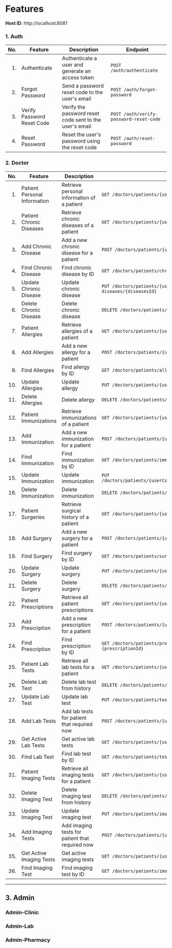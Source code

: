 # Features

**Host ID**: http://localhost:8081

### 1. Auth

| No. | Feature                      | Description                                                     | Endpoint                                           |
|----:|------------------------------|-----------------------------------------------------------------|----------------------------------------------------|
|  1. | Authenticate                | Authenticate a user and generate an access token                | `POST /auth/authenticate`                          |
|  2. | Forgot Password             | Send a password reset code to the user's email                  | `POST /auth/forgot-password`                       |
|  3. | Verify Password Reset Code  | Verify the password reset code sent to the user's email         | `POST /auth/verify-password-reset-code`            |
|  4. | Reset Password              | Reset the user's password using the reset code                  | `POST /auth/reset-password`                        |

### 2. Doctor

| No. | Feature                      | Description                                                     | Endpoint                                           |
|----:|------------------------------|-----------------------------------------------------------------|----------------------------------------------------|
|  1. | Patient Personal Information | Retrieve personal information of a patient                      | `GET /doctors/patients/{userCode}/personal-information` |
|  2. | Patient Chronic Diseases     | Retrieve chronic diseases of a patient                          | `GET /doctors/patients/{userCode}/chronic-diseases`      |
|  3. | Add Chronic Disease          | Add a new chronic disease for a patient                        | `POST /doctors/patients/{userCode}/chronic-diseases`     |
|  4. | Find Chronic Disease         | Find chronic disease by ID                                      | `GET /doctors/patients/chronic-diseases/{diseasesId}`     |
|  5. | Update Chronic Disease       | Update chronic disease                                          | `PUT /doctors/patients/{userCode}/chronic-diseases/{diseasesId}` |
|  6. | Delete Chronic Disease       | Delete chronic disease                                          | `DELETE /doctors/patients/chronic-diseases/{diseasesId}` |
|  7. | Patient Allergies            | Retrieve allergies of a patient                                | `GET /doctors/patients/{userCode}/allergies`             |
|  8. | Add Allergies                | Add a new allergy for a patient                                | `POST /doctors/patients/{userCode}/allergies`            |
|  9. | Find Allergies               | Find allergy by ID                                              | `GET /doctors/patients/allergies/{allergiesId}`            |
| 10. | Update Allergies             | Update allergy                                                  | `PUT /doctors/patients/{userCode}/allergies/{allergiesId}` |
| 11. | Delete Allergies             | Delete allergy                                                  | `DELETE /doctors/patients/allergies/{allergiesId}` |
| 12. | Patient Immunizations        | Retrieve immunizations of a patient                            | `GET /doctors/patients/{userCode}/immunizations`         |
| 13. | Add Immunization             | Add a new immunization for a patient                           | `POST /doctors/patients/{userCode}/immunizations`        |
| 14. | Find Immunization            | Find immunization by ID                                         | `GET /doctors/patients/immunizations/{immunizationId}`        |
| 15. | Update Immunization          | Update immunization                                             | `PUT /doctors/patients/{userCode}/immunizations/{immunizationId}` |
| 16. | Delete Immunization          | Delete immunization                                             | `DELETE /doctors/patients/immunizations/{immunizationId}` |
| 17. | Patient Surgeries            | Retrieve surgical history of a patient                         | `GET /doctors/patients/{userCode}/surgeries`              |
| 18. | Add Surgery                  | Add a new surgery for a patient                                | `POST /doctors/patients/{userCode}/surgeries`             |
| 19. | Find Surgery                 | Find surgery by ID                                              | `GET /doctors/patients/surgeries/{surgeryId}`             |
| 20. | Update Surgery               | Update surgery                                                  | `PUT /doctors/patients/{userCode}/surgeries/{surgeryId}`  |
| 21. | Delete Surgery               | Delete surgery                                                  | `DELETE /doctors/patients/surgeries/{surgeryId}`         |
| 22. | Patient Prescriptions        | Retrieve all patient prescriptions                             | `GET /doctors/patients/{userCode}/prescriptions`         |
| 23. | Add Prescription             | Add a new prescription for a patient                           | `POST /doctors/patients/{userCode}/prescriptions`        |
| 24. | Find Prescription            | Find prescription by ID                                         | `GET /doctors/patients/prescriptions?prescriptionId={prescriptionId}` |
| 25. | Patient Lab Tests            | Retrieve all lab tests for a patient                           | `GET /doctors/patients/{userCode}/tests`                 |
| 26. | Delete Lab Test              | Delete lab test from history                                    | `DELETE /doctors/patients/tests/{testId}`                |
| 27. | Update Lab Test              | Update lab test                                                 | `PUT /doctors/patients/tests/{testId}`                   |
| 28. | Add Lab Tests                | Add lab tests for patient that required now                     | `POST /doctors/patients/{userCode}/tests`                |
| 29. | Get Active Lab Tests         | Get active lab tests                                            | `GET /doctors/patients/{userCode}/active-tests`          |
| 30. | Find Lab Test                | Find lab test by ID                                             | `GET /doctors/patients/tests?testId={testId}`            |
| 31. | Patient Imaging Tests        | Retrieve all imaging tests for a patient                       | `GET /doctors/patients/{userCode}/imaging-tests`         |
| 32. | Delete Imaging Test          | Delete imaging test from history                                | `DELETE /doctors/patients/imaging-tests/{testId}`        |
| 33. | Update Imaging Test          | Update imaging test                                             | `PUT /doctors/patients/imaging-tests/{testId}`           |
| 34. | Add Imaging Tests            | Add imaging tests for patient that required now                 | `POST /doctors/patients/{userCode}/imaging-tests`        |
| 35. | Get Active Imaging Tests     | Get active imaging tests                                        | `GET /doctors/patients/{userCode}/active-imaging-tests`  |
| 36. | Find Imaging Test            | Find imaging test by ID                                         | `GET /doctors/patients/imaging-tests?testId={testId}`    |


--------
## 3. Admin

### Admin-Clinic


### Admin-Lab


### Admin-Pharmacy

